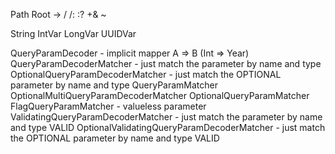 Path
Root
->
/
/:
:?
+&
~

String
IntVar
LongVar
UUIDVar

QueryParamDecoder                          - implicit mapper A => B (Int => Year)
QueryParamDecoderMatcher                   - just match the parameter by name and type 
OptionalQueryParamDecoderMatcher           - just match the OPTIONAL parameter by name and type
QueryParamMatcher
OptionalMultiQueryParamDecoderMatcher
OptionalQueryParamMatcher
FlagQueryParamMatcher                      - valueless parameter
ValidatingQueryParamDecoderMatcher         - just match the parameter by name and type VALID
OptionalValidatingQueryParamDecoderMatcher - just match the OPTIONAL parameter by name and type VALID
